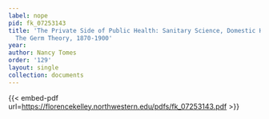```yaml
---
label: nope
pid: fk_07253143
title: 'The Private Side of Public Health: Sanitary Science, Domestic Hygiene, and
  The Germ Theory, 1870-1900'
year:
author: Nancy Tomes
order: '129'
layout: single
collection: documents
---
```



{{< embed-pdf url=https://florencekelley.northwestern.edu/pdfs/fk_07253143.pdf >}}